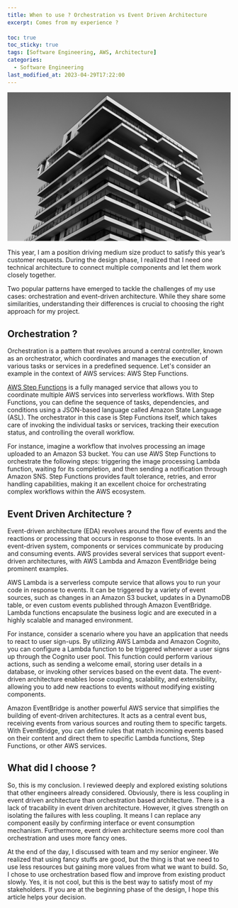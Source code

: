 ```yaml
---
title: When to use ? Orchestration vs Event Driven Architecture
excerpt: Comes from my experience ?

toc: true
toc_sticky: true
tags: [Software Engineering, AWS, Architecture]
categories:
  - Software Engineering
last_modified_at: 2023-04-29T17:22:00
---
```


![architecture_img](../../img/post/230429/pexels-yentl-jacobs-157811.jpg)

This year, I am a position driving medium size product to satisfy this year’s customer requests. During the design phase, I realized that I need one technical architecture to connect multiple components and let them work closely together.

Two popular patterns have emerged to tackle the challenges of my use cases: orchestration and event-driven architecture. While they share some similarities, understanding their differences is crucial to choosing the right approach for my project.

Orchestration ?
----
Orchestration is a pattern that revolves around a central controller, known as an orchestrator, which coordinates and manages the execution of various tasks or services in a predefined sequence. Let's consider an example in the context of AWS services: AWS Step Functions.

[AWS Step Functions](https://aws.amazon.com/step-functions/#:~:text=AWS%20Step%20Functions%20is%20a,machine%20learning%20(ML)%20pipelines.) is a fully managed service that allows you to coordinate multiple AWS services into serverless workflows. With Step Functions, you can define the sequence of tasks, dependencies, and conditions using a JSON-based language called Amazon State Language (ASL). The orchestrator in this case is Step Functions itself, which takes care of invoking the individual tasks or services, tracking their execution status, and controlling the overall workflow.

For instance, imagine a workflow that involves processing an image uploaded to an Amazon S3 bucket. You can use AWS Step Functions to orchestrate the following steps: triggering the image processing Lambda function, waiting for its completion, and then sending a notification through Amazon SNS. Step Functions provides fault tolerance, retries, and error handling capabilities, making it an excellent choice for orchestrating complex workflows within the AWS ecosystem.

Event Driven Architecture ?
----
Event-driven architecture (EDA) revolves around the flow of events and the reactions or processing that occurs in response to those events. In an event-driven system, components or services communicate by producing and consuming events. AWS provides several services that support event-driven architectures, with AWS Lambda and Amazon EventBridge being prominent examples.

AWS Lambda is a serverless compute service that allows you to run your code in response to events. It can be triggered by a variety of event sources, such as changes in an Amazon S3 bucket, updates in a DynamoDB table, or even custom events published through Amazon EventBridge. Lambda functions encapsulate the business logic and are executed in a highly scalable and managed environment.

For instance, consider a scenario where you have an application that needs to react to user sign-ups. By utilizing AWS Lambda and Amazon Cognito, you can configure a Lambda function to be triggered whenever a user signs up through the Cognito user pool. This function could perform various actions, such as sending a welcome email, storing user details in a database, or invoking other services based on the event data. The event-driven architecture enables loose coupling, scalability, and extensibility, allowing you to add new reactions to events without modifying existing components.

Amazon EventBridge is another powerful AWS service that simplifies the building of event-driven architectures. It acts as a central event bus, receiving events from various sources and routing them to specific targets. With EventBridge, you can define rules that match incoming events based on their content and direct them to specific Lambda functions, Step Functions, or other AWS services.

What did I choose ?
-----
So, this is my conclusion. I reviewed deeply and explored existing solutions that other engineers already considered. Obviously, there is less coupling in event driven architecture than orchestration based architecture. There is a lack of tracability in event driven architecture. However, it gives strength on isolating the failures with less coupling. It means I can replace any component easily by confirming interface or event consumption mechanism. Furthermore, event driven architecture seems more cool than orchestration and uses more fancy ones.

At the end of the day, I discussed with team and my senior engineer. We realized that using fancy stuffs are good, but the thing is that we need to use less resources but gaining more values from what we want to build. So, I chose to use orchestration based flow and improve from existing product slowly. Yes, it is not cool, but this is the best way to satisfy most of my stakeholders. If you are at the beginning phase of the design, I hope this article helps your decision.